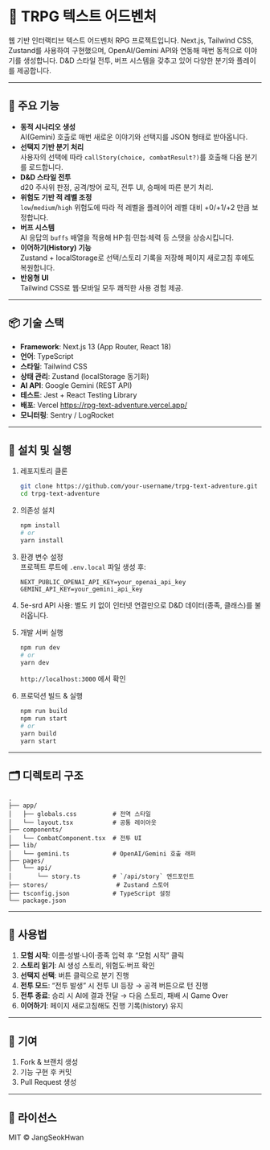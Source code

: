 # 🏰 TRPG 텍스트 어드벤처

웹 기반 인터랙티브 텍스트 어드벤처 RPG 프로젝트입니다. Next.js, Tailwind CSS, Zustand를 사용하여 구현했으며, OpenAI/Gemini API와 연동해 매번 동적으로 이야기를 생성합니다. D&D 스타일 전투, 버프 시스템을 갖추고 있어 다양한 분기와 플레이를 제공합니다.

---

## 🚀 주요 기능

- **동적 시나리오 생성**  
  AI(Gemini) 호출로 매번 새로운 이야기와 선택지를 JSON 형태로 받아옵니다.  
- **선택지 기반 분기 처리**  
  사용자의 선택에 따라 `callStory(choice, combatResult?)`를 호출해 다음 분기를 로드합니다.  
- **D&D 스타일 전투**  
  d20 주사위 판정, 공격/방어 로직, 전투 UI, 승패에 따른 분기 처리.  
- **위험도 기반 적 레벨 조정**  
  `low`/`medium`/`high` 위험도에 따라 적 레벨을 플레이어 레벨 대비 +0/+1/+2 만큼 보정합니다.  
- **버프 시스템**  
  AI 응답의 `buffs` 배열을 적용해 HP·힘·민첩·체력 등 스탯을 상승시킵니다.  
- **이어하기(History) 기능**  
  Zustand + localStorage로 선택/스토리 기록을 저장해 페이지 새로고침 후에도 복원합니다.  
- **반응형 UI**  
  Tailwind CSS로 웹·모바일 모두 쾌적한 사용 경험 제공.

---

## 📦 기술 스택

- **Framework**: Next.js 13 (App Router, React 18)  
- **언어**: TypeScript  
- **스타일**: Tailwind CSS  
- **상태 관리**: Zustand (localStorage 동기화)  
- **AI API**: Google Gemini (REST API)  
- **테스트**: Jest + React Testing Library  
- **배포**: Vercel  https://rpg-text-adventure.vercel.app/
- **모니터링**: Sentry / LogRocket

---

## 🔧 설치 및 실행

1. 레포지토리 클론  
   ```bash
   git clone https://github.com/your-username/trpg-text-adventure.git
   cd trpg-text-adventure
   ```

2. 의존성 설치  
   ```bash
   npm install
   # or
   yarn install
   ```

3. 환경 변수 설정  
   프로젝트 루트에 `.env.local` 파일 생성 후:
   ```env
   NEXT_PUBLIC_OPENAI_API_KEY=your_openai_api_key
   GEMINI_API_KEY=your_gemini_api_key
   ```

4. 5e-srd API 사용: 별도 키 없이 인터넷 연결만으로 D&D 데이터(종족, 클래스)를 불러옵니다.

5. 개발 서버 실행
   ```bash
   npm run dev
   # or
   yarn dev
   ```
   `http://localhost:3000` 에서 확인

6. 프로덕션 빌드 & 실행
   ```bash
   npm run build
   npm run start
   # or
   yarn build
   yarn start
   ```

---

## 🗂️ 디렉토리 구조

```
.
├── app/
│   ├── globals.css          # 전역 스타일
│   └── layout.tsx           # 공통 레이아웃
├── components/
│   └── CombatComponent.tsx  # 전투 UI
├── lib/
│   └── gemini.ts            # OpenAI/Gemini 호출 래퍼
├── pages/
│   └── api/
│       └── story.ts         # `/api/story` 엔드포인트
├── stores/                   # Zustand 스토어
├── tsconfig.json            # TypeScript 설정
└── package.json
```

---

## 📖 사용법

1. **모험 시작**: 이름·성별·나이·종족 입력 후 “모험 시작” 클릭  
2. **스토리 읽기**: AI 생성 스토리, 위험도·버프 확인  
3. **선택지 선택**: 버튼 클릭으로 분기 진행  
4. **전투 모드**: “전투 발생” 시 전투 UI 등장 → 공격 버튼으로 턴 진행  
5. **전투 종료**: 승리 시 AI에 결과 전달 → 다음 스토리, 패배 시 Game Over
6. **이어하기**: 페이지 새로고침해도 진행 기록(history) 유지

---

## 🤝 기여

1. Fork & 브랜치 생성  
2. 기능 구현 후 커밋  
3. Pull Request 생성

---

## 📄 라이선스

MIT © JangSeokHwan
